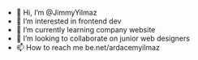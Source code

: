- 👋 Hi, I’m @JimmyYilmaz
- 👀 I’m interested in frontend dev
- 🌱 I’m currently learning company website
- 💞️ I’m looking to collaborate on junior web designers
- 📫 How to reach me be.net/ardacemyilmaz

<!---
JimmyYilmaz/JimmyYilmaz is a ✨ special ✨ repository because its `README.md` (this file) appears on your GitHub profile.
You can click the Preview link to take a look at your changes.
--->
